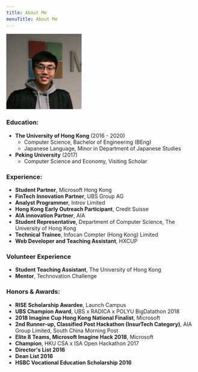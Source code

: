 ```yaml
---
title: About Me
menuTitle: About Me
---
```


![](./me.jpg)

### Education:

* **The University of Hong Kong** (2016 - 2020)
    * Computer Science, Bachelor of Engineering (BEng)
    * Japanese Language, Minor in Department of Japanese Studies
* **Peking University** (2017)
    * Computer Science and Economy, Visiting Scholar

### Experience:

* **Student Partner**, Microsoft Hong Kong
* **FinTech Innovation Partner**, UBS Group AG
* **Analyst Programmer**, Introv Limited
* **Hong Kong Early Outreach Participant**, Credit Suisse
* **AIA innovation Partner**, AIA
* **Student Representative**, Department of Computer Science, The University of Hong Kong
* **Technical Trainee**, Infocan Compter (Hong Kong) Limited
* **Web Developer and Teaching Assistant**, HXCUP

### Volunteer Experience

* **Student Teaching Assistant**, The University of Hong Kong
* **Mentor**, Technovation Challenge

### Honors & Awards:

* **RISE Scholarship Awardee**, Launch Campus
* **UBS Champion Award**, UBS x RADICA x POLYU BigDatathon 2018
* **2018 Imagine Cup Hong Kong National Finalist**, Microsoft
* **2nd Runner-up, Classified Post Hackathon (InsurTech Category)**, AIA Group Limited, South China Morning Post
* **Elite 8 Teams, Microsoft Imagine Hack 2018**, Microsoft
* **Champion**, HKU CSA x ISA Open Hackathon 2017
* **Director's List 2016**
* **Dean List 2016**
* **HSBC Vocational Education Scholarship 2016**


<!-- ### Advanced features:

* Easy customizable base **styles** via `theme` object (fonts, colors, sizes)
* **Components** lazy loading (social sharing, comments)
* **ESLint** (google config)
* **Prettier** code styling
* Custom webpack `CommonsChunkPlugin` settings
* Webpack `BundleAnalyzerPlugin`
* Contact **form validation** (react-material-ui-form-validator) -->